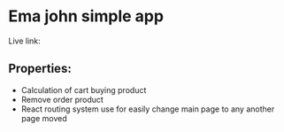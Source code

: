 # Ema john simple app
Live link: 

## Properties:
- Calculation of cart buying product
- Remove order product
- React routing system use for easily change main page to any another page moved
